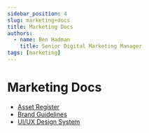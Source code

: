 ```yaml
---
sidebar_position: 4
slug: marketing+docs
title: Marketing Docs
authors:
  - name: Ben Hadman
    title: Senior Digital Marketing Manager
tags: [marketing]
---
```


# Marketing Docs

* [Asset Register](https://docs.google.com/spreadsheets/d/1203h5lg9okgDQaSqBJCMiNCaxUPnSv6WQC-AGJ_CoJo/edit#gid=0)
* [Brand Guidelines ]()
* [UI/UX Design System](https://www.figma.com/file/5w3yu0itkiWUbUqPY42F2d/Nuclera-Design-System-%5BImported-9-Sep%5D?node-id=50751%3A75569)